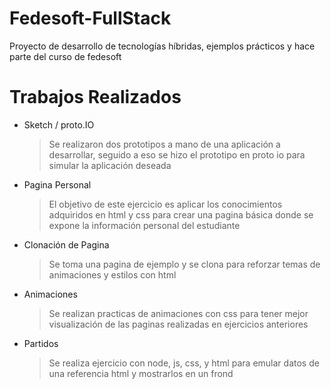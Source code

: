 # Fedesoft-FullStack
Proyecto de desarrollo de tecnologías híbridas, ejemplos prácticos y hace parte del curso de fedesoft

Trabajos Realizados 
===============

* Sketch / proto.IO
  > Se realizaron dos prototipos a mano de una aplicación a desarrollar, seguido a eso se hizo el prototipo en proto io para simular la aplicación deseada
* Pagina Personal
  > El objetivo de este ejercicio es aplicar los conocimientos adquiridos en html y css para crear una pagina básica donde se expone la información personal del estudiante
* Clonación de Pagina
  > Se toma una pagina de ejemplo y se clona para reforzar temas de animaciones y estilos con html
* Animaciones
  > Se realizan practicas de animaciones con css para tener mejor visualización de las paginas realizadas en ejercicios anteriores
* Partidos
  > Se realiza ejercicio con node, js, css, y html para emular datos de una referencia html y mostrarlos en un frond
